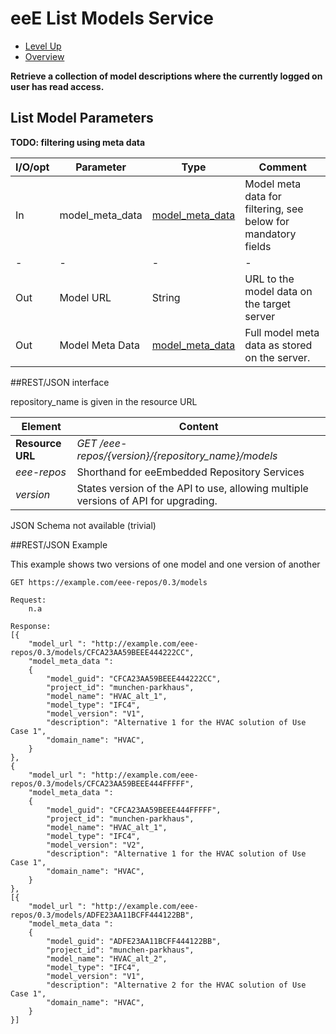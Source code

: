 # eeE List Models Service #

* [Level Up](../README.md)
* [Overview](./README.md)

**Retrieve a collection of model descriptions where the currently logged on user has read access.**

## List Model Parameters

**TODO: filtering using meta data**


I/O/opt	| Parameter | Type | Comment |
--------|-----------|------|---------|
In  	|model_meta_data	|[model_meta_data](./a_schemata/model_meta_data.md)	| Model meta data for filtering, see below for mandatory fields
-|-|-|-|-				
Out 	|Model URL 			|String			|URL to the model data on the target server 
Out 	|Model Meta Data 	|[model_meta_data](./a_schemata/model_meta_data.md)	|Full model meta data as stored on the server.



##REST/JSON interface

repository_name is given in the resource URL

Element | Content|
--------|--------|
**Resource URL** 	|*GET /eee-repos/{version}/{repository_name}/models*
*eee-repos*			|Shorthand for eeEmbedded Repository Services
*version*			|States version of the API to use, allowing multiple versions of API for upgrading.

JSON Schema not available (trivial)

##REST/JSON Example

This example shows two versions of one model and one version of another
```
GET https://example.com/eee-repos/0.3/models

Request:
	n.a

Response:
[{
    "model_url ": "http://example.com/eee-repos/0.3/models/CFCA23AA59BEEE444222CC",
    "model_meta_data ":
    {
        "model_guid": "CFCA23AA59BEEE444222CC",
	    "project_id": "munchen-parkhaus",
	    "model_name": "HVAC_alt_1",
	    "model_type": "IFC4",
	    "model_version": "V1",
	    "description": "Alternative 1 for the HVAC solution of Use Case 1",
	    "domain_name": "HVAC",
    }
},
{
    "model_url ": "http://example.com/eee-repos/0.3/models/CFCA23AA59BEEE444FFFFF",
    "model_meta_data ":
    {
        "model_guid": "CFCA23AA59BEEE444FFFFF",
	    "project_id": "munchen-parkhaus",
	    "model_name": "HVAC_alt_1",
	    "model_type": "IFC4",
	    "model_version": "V2",
	    "description": "Alternative 1 for the HVAC solution of Use Case 1",
	    "domain_name": "HVAC",
    }
},
[{
    "model_url ": "http://example.com/eee-repos/0.3/models/ADFE23AA11BCFF444122BB",
    "model_meta_data ":
    {
        "model_guid": "ADFE23AA11BCFF444122BB",
	    "project_id": "munchen-parkhaus",
	    "model_name": "HVAC_alt_2",
	    "model_type": "IFC4",
	    "model_version": "V1",
	    "description": "Alternative 2 for the HVAC solution of Use Case 1",
	    "domain_name": "HVAC",
    }
}]
```
